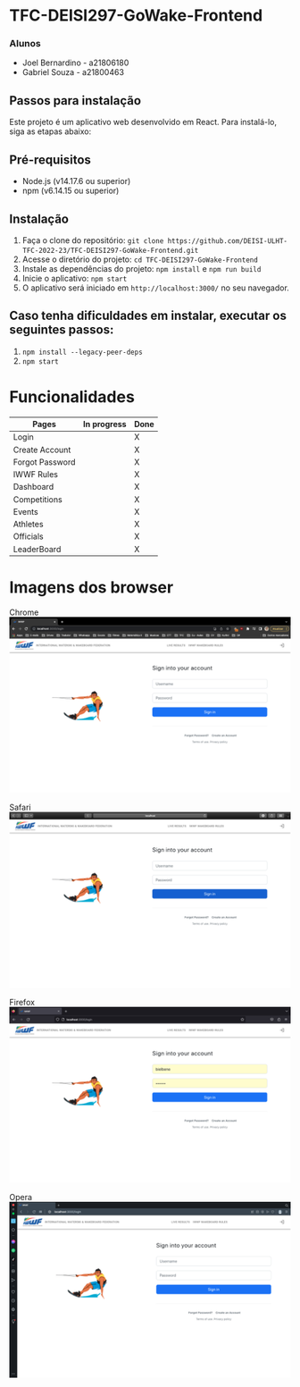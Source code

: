 # TFC-DEISI297-GoWake-Frontend

### Alunos

* Joel Bernardino - a21806180
* Gabriel Souza - a21800463

## Passos para instalação

Este projeto é um aplicativo web desenvolvido em React. Para instalá-lo, siga as etapas abaixo:

## Pré-requisitos

* Node.js (v14.17.6 ou superior)
* npm (v6.14.15 ou superior)

## Instalação

1. Faça o clone do repositório: `git clone https://github.com/DEISI-ULHT-TFC-2022-23/TFC-DEISI297-GoWake-Frontend.git`
2. Acesse o diretório do projeto: `cd TFC-DEISI297-GoWake-Frontend`
3. Instale as dependências do projeto: `npm install` e `npm run build` 
4. Inicie o aplicativo: `npm start`
5. O aplicativo será iniciado em `http://localhost:3000/` no seu navegador.

## Caso tenha dificuldades em instalar, executar os seguintes passos:

1. `npm install --legacy-peer-deps`
5. `npm start`

# Funcionalidades

| Pages           | In progress | Done |
|-----------------|-------------|------|
| Login           |             | X    |
| Create Account  |             | X    |
| Forgot Password |             | X    |
| IWWF Rules      |             | X    |
| Dashboard       |             | X    |
| Competitions    |             | X    |
| Events          |             | X    |
| Athletes        |             | X    |
| Officials       |             | X    |
| LeaderBoard     |             | X    |


# Imagens dos browser

Chrome
![Screenshot](screenshots/chorme.png)

Safari
![Screenshot](screenshots/safari.png)

Firefox
![Screenshot](screenshots/firefox.png)

Opera
![Screenshot](screenshots/opera.png)


